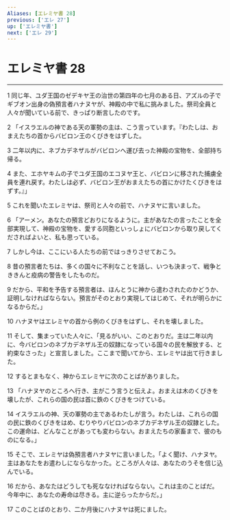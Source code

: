 ```yaml
---
Aliases: [エレミヤ書 28]
previous: ['エレ 27']
up: ['エレミヤ書']
next: ['エレ 29']
---
```

# エレミヤ書 28

***




1 
同じ年、ユダ王国のゼデキヤ王の治世の第四年の七月のある日、アズルの子でギブオン出身の偽預言者ハナヌヤが、神殿の中で私に挑みました。祭司全員と人々が聞いている前で、きっぱり断言したのです。 



2 
「イスラエルの神である天の軍勢の主は、こう言っています。『わたしは、おまえたちの首からバビロン王のくびきをはずした。 



3 
二年以内に、ネブカデネザルがバビロンへ運び去った神殿の宝物を、全部持ち帰る。 



4 
また、エホヤキムの子でユダ王国のエコヌヤ王と、バビロンに移された捕虜全員を連れ戻す。わたしは必ず、バビロン王がおまえたちの首にかけたくびきをはずす。』」 



5 
これを聞いたエレミヤは、祭司と人々の前で、ハナヌヤに言いました。 



6 
「アーメン。あなたの預言どおりになるように。主があなたの言ったことを全部実現して、神殿の宝物を、愛する同胞といっしょにバビロンから取り戻してくださればよいと、私も思っている。 



7 
しかし今は、ここにいる人たちの前ではっきりさせておこう。 



8 
昔の預言者たちは、多くの国々に不利なことを話し、いつも決まって、戦争とききんと疫病の警告をしたものだ。 



9 
だから、平和を予告する預言者は、ほんとうに神から遣わされたのかどうか、証明しなければならない。預言がそのとおり実現してはじめて、それが明らかになるからだ。」 



10 
ハナヌヤはエレミヤの首から例のくびきをはずし、それを壊しました。 



11 
そして、集まっていた人々に、「見るがいい、このとおりだ。主は二年以内に、今バビロンのネブカデネザル王の奴隷になっている国々の民を解放する、と約束なさった」と宣言しました。ここまで聞いてから、エレミヤは出て行きました。 



12 
するとまもなく、神からエレミヤに次のことばがありました。 



13 
「ハナヌヤのところへ行き、主がこう言うと伝えよ。おまえは木のくびきを壊したが、これらの国の民は首に鉄のくびきをつけている。 



14 
イスラエルの神、天の軍勢の主であるわたしが言う。わたしは、これらの国の民に鉄のくびきをはめ、むりやりバビロンのネブカデネザル王の奴隷とした。この運命は、どんなことがあっても変わらない。おまえたちの家畜まで、彼のものになる。」 



15 
そこで、エレミヤは偽預言者ハナヌヤに言いました。「よく聞け、ハナヌヤ。主はあなたをお遣わしにならなかった。ところが人々は、あなたのうそを信じ込んでいる。 



16 
だから、あなたはどうしても死ななければならない。これは主のことばだ。今年中に、あなたの寿命は尽きる。主に逆らったからだ。」 



17 
このことばのとおり、二か月後にハナヌヤは死にました。
